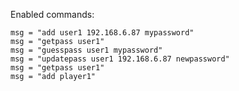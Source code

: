 Enabled commands:

    msg = "add user1 192.168.6.87 mypassword"
    msg = "getpass user1"
    msg = "guesspass user1 mypassword"
    msg = "updatepass user1 192.168.6.87 newpassword"
    msg = "getpass user1"
    msg = "add player1"
